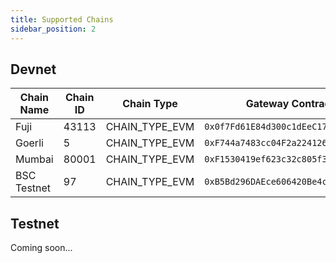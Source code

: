 ```yaml
---
title: Supported Chains
sidebar_position: 2
---
```



## Devnet

| Chain Name | Chain ID | Chain Type | Gateway Contract Address |
| -------- | -------- | -------- | -------- |
| Fuji | 43113 | CHAIN_TYPE_EVM | `0x0f7Fd61E84d300c1dEeC1769a9C1e555A26038BE` |
| Goerli | 5 | CHAIN_TYPE_EVM | `0xF744a7483cc04F2a224126ebCCf0c87214bD66D2` |
| Mumbai | 80001 | CHAIN_TYPE_EVM | `0xF1530419ef623c32c805f3fC61030000C783F98c` |
| BSC Testnet | 97 | CHAIN_TYPE_EVM | `0xB5Bd296DAEce606420Be4ce15A9CE7D125D2Eb4b` |





## Testnet
Coming soon...